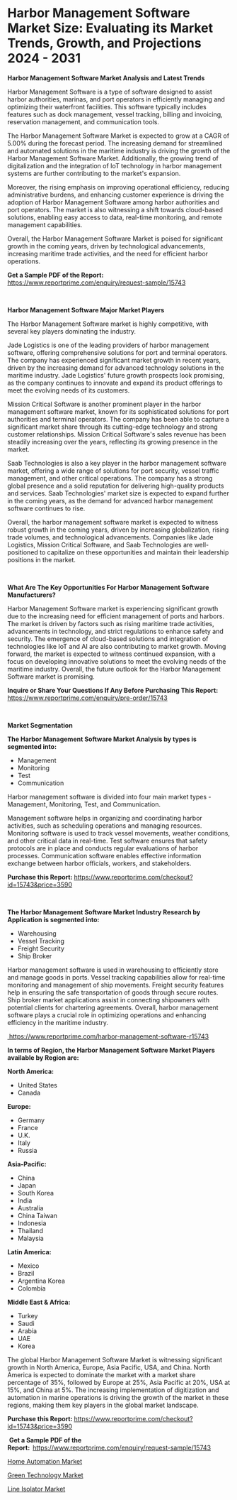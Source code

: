 <p><h1>Harbor Management Software Market Size: Evaluating its Market Trends, Growth, and Projections 2024 - 2031</h1></p><p><strong>Harbor Management Software Market Analysis and Latest Trends</strong></p>
<p><p>Harbor Management Software is a type of software designed to assist harbor authorities, marinas, and port operators in efficiently managing and optimizing their waterfront facilities. This software typically includes features such as dock management, vessel tracking, billing and invoicing, reservation management, and communication tools.</p><p>The Harbor Management Software Market is expected to grow at a CAGR of 5.00% during the forecast period. The increasing demand for streamlined and automated solutions in the maritime industry is driving the growth of the Harbor Management Software Market. Additionally, the growing trend of digitalization and the integration of IoT technology in harbor management systems are further contributing to the market's expansion.</p><p>Moreover, the rising emphasis on improving operational efficiency, reducing administrative burdens, and enhancing customer experience is driving the adoption of Harbor Management Software among harbor authorities and port operators. The market is also witnessing a shift towards cloud-based solutions, enabling easy access to data, real-time monitoring, and remote management capabilities.</p><p>Overall, the Harbor Management Software Market is poised for significant growth in the coming years, driven by technological advancements, increasing maritime trade activities, and the need for efficient harbor operations.</p></p>
<p><strong>Get a Sample PDF of the Report:&nbsp;</strong> <a href="https://www.reportprime.com/enquiry/request-sample/15743">https://www.reportprime.com/enquiry/request-sample/15743</a></p>
<p>&nbsp;</p>
<p><strong>Harbor Management Software Major Market Players</strong></p>
<p><p>The Harbor Management Software market is highly competitive, with several key players dominating the industry. </p><p>Jade Logistics is one of the leading providers of harbor management software, offering comprehensive solutions for port and terminal operators. The company has experienced significant market growth in recent years, driven by the increasing demand for advanced technology solutions in the maritime industry. Jade Logistics' future growth prospects look promising, as the company continues to innovate and expand its product offerings to meet the evolving needs of its customers. </p><p>Mission Critical Software is another prominent player in the harbor management software market, known for its sophisticated solutions for port authorities and terminal operators. The company has been able to capture a significant market share through its cutting-edge technology and strong customer relationships. Mission Critical Software's sales revenue has been steadily increasing over the years, reflecting its growing presence in the market. </p><p>Saab Technologies is also a key player in the harbor management software market, offering a wide range of solutions for port security, vessel traffic management, and other critical operations. The company has a strong global presence and a solid reputation for delivering high-quality products and services. Saab Technologies' market size is expected to expand further in the coming years, as the demand for advanced harbor management software continues to rise. </p><p>Overall, the harbor management software market is expected to witness robust growth in the coming years, driven by increasing globalization, rising trade volumes, and technological advancements. Companies like Jade Logistics, Mission Critical Software, and Saab Technologies are well-positioned to capitalize on these opportunities and maintain their leadership positions in the market.</p></p>
<p>&nbsp;</p>
<p><strong>What Are The Key Opportunities For Harbor Management Software Manufacturers?</strong></p>
<p><p>Harbor Management Software market is experiencing significant growth due to the increasing need for efficient management of ports and harbors. The market is driven by factors such as rising maritime trade activities, advancements in technology, and strict regulations to enhance safety and security. The emergence of cloud-based solutions and integration of technologies like IoT and AI are also contributing to market growth. Moving forward, the market is expected to witness continued expansion, with a focus on developing innovative solutions to meet the evolving needs of the maritime industry. Overall, the future outlook for the Harbor Management Software market is promising.</p></p>
<p><strong>Inquire or Share Your Questions If Any Before Purchasing This Report:</strong> <a href="https://www.reportprime.com/enquiry/pre-order/15743">https://www.reportprime.com/enquiry/pre-order/15743</a></p>
<p>&nbsp;</p>
<p><strong>Market Segmentation</strong></p>
<p><strong>The Harbor Management Software Market Analysis by types is segmented into:</strong></p>
<p><ul><li>Management</li><li>Monitoring</li><li>Test</li><li>Communication</li></ul></p>
<p><p>Harbor management software is divided into four main market types - Management, Monitoring, Test, and Communication. </p><p>Management software helps in organizing and coordinating harbor activities, such as scheduling operations and managing resources. Monitoring software is used to track vessel movements, weather conditions, and other critical data in real-time. Test software ensures that safety protocols are in place and conducts regular evaluations of harbor processes. Communication software enables effective information exchange between harbor officials, workers, and stakeholders.</p></p>
<p><strong>Purchase this Report:&nbsp;</strong><a href="https://www.reportprime.com/checkout?id=15743&price=3590">https://www.reportprime.com/checkout?id=15743&price=3590</a></p>
<p>&nbsp;</p>
<p><strong>The Harbor Management Software Market Industry Research by Application is segmented into:</strong></p>
<p><ul><li>Warehousing</li><li>Vessel Tracking</li><li>Freight Security</li><li>Ship Broker</li></ul></p>
<p><p>Harbor management software is used in warehousing to efficiently store and manage goods in ports. Vessel tracking capabilities allow for real-time monitoring and management of ship movements. Freight security features help in ensuring the safe transportation of goods through secure routes. Ship broker market applications assist in connecting shipowners with potential clients for chartering agreements. Overall, harbor management software plays a crucial role in optimizing operations and enhancing efficiency in the maritime industry.</p></p>
<p><a href="https://www.reportprime.com/harbor-management-software-r15743">&nbsp;https://www.reportprime.com/harbor-management-software-r15743</a></p>
<p><strong>In terms of Region, the Harbor Management Software Market Players available by Region are:</strong></p>
<p>
    <p> <strong> North America: </strong>
        <ul>
            <li>United States</li>
            <li>Canada</li>
        </ul>
        </p> 
    <p> <strong> Europe: </strong>
        <ul>
            <li>Germany</li>
            <li>France</li>
            <li>U.K.</li>
            <li>Italy</li>
            <li>Russia</li>
        </ul>
        </p> 
    <p> <strong> Asia-Pacific: </strong>
        <ul>
            <li>China</li>
            <li>Japan</li>
            <li>South Korea</li>
            <li>India</li>
            <li>Australia</li>
            <li>China Taiwan</li>
            <li>Indonesia</li>
            <li>Thailand</li>
            <li>Malaysia</li>
        </ul>
        </p> 
    <p> <strong> Latin America: </strong>
        <ul>
            <li>Mexico</li>
            <li>Brazil</li>
            <li>Argentina Korea</li>
            <li>Colombia</li>
        </ul>
        </p> 
    <p> <strong> Middle East & Africa: </strong>
        <ul>
            <li>Turkey</li>
            <li>Saudi</li>
            <li>Arabia</li>
            <li>UAE</li>
            <li>Korea</li>
        </ul>
    </p>
    </p>
<p><p>The global Harbor Management Software Market is witnessing significant growth in North America, Europe, Asia Pacific, USA, and China. North America is expected to dominate the market with a market share percentage of 35%, followed by Europe at 25%, Asia Pacific at 20%, USA at 15%, and China at 5%. The increasing implementation of digitization and automation in marine operations is driving the growth of the market in these regions, making them key players in the global market landscape.</p></p>
<p><strong>Purchase this Report: </strong><a href="https://www.reportprime.com/checkout?id=15743&price=3590">https://www.reportprime.com/checkout?id=15743&price=3590</a></p>
<p>&nbsp;<strong>Get a Sample PDF of the Report:&nbsp;&nbsp;</strong><a href="https://www.reportprime.com/enquiry/request-sample/15743">https://www.reportprime.com/enquiry/request-sample/15743</a></p>
<p><strong></strong></p>
<p><p><a href="https://github.com/edytherolanlouisejk1miz0wig/Market-Research-Report-List-2/blob/main/home-automation-market.md">Home Automation Market</a></p><p><a href="https://github.com/peachesmcdowel1/Market-Research-Report-List-2/blob/main/green-technology-market.md">Green Technology Market</a></p><p><a href="https://military-diascia-e68.notion.site/Line-Isolator-Market-Report-Reveals-the-Latest-Trends-And-Growth-Opportunities-of-this-Market-64b8593b9b1a4dd0a97173254b851dac">Line Isolator Market</a></p></p>
